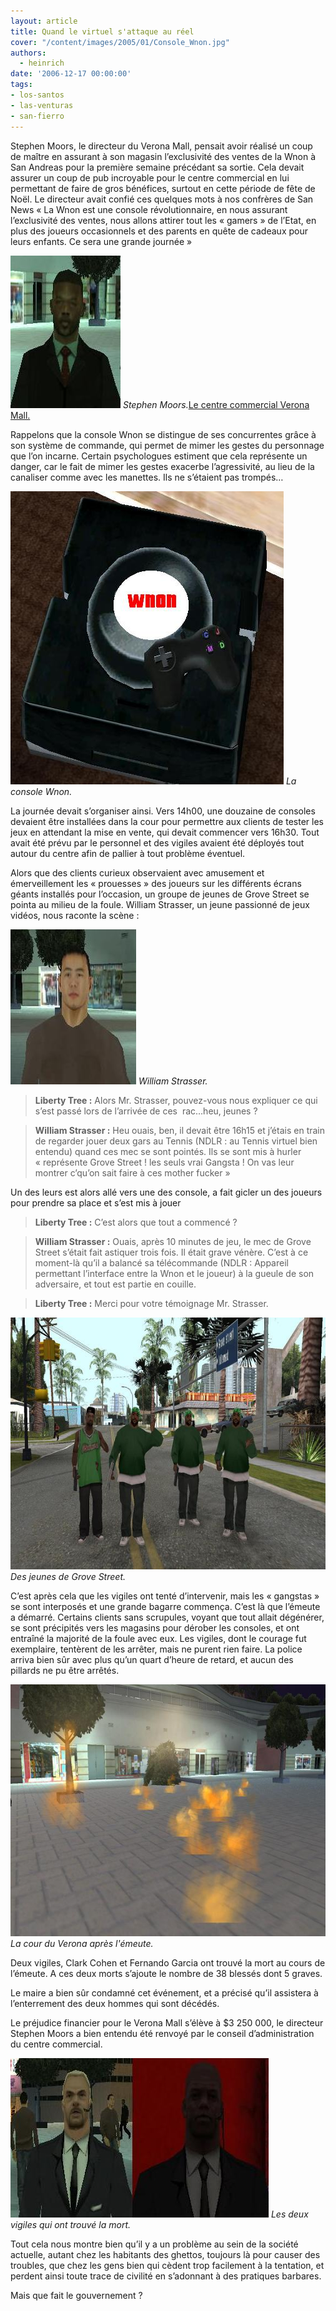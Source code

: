 ```yaml
---
layout: article
title: Quand le virtuel s'attaque au réel
cover: "/content/images/2005/01/Console_Wnon.jpg"
authors:
  - heinrich
date: '2006-12-17 00:00:00'
tags:
- los-santos
- las-venturas
- san-fierro
---
```


Stephen Moors, le directeur du Verona Mall, pensait avoir réalisé un coup de maître en assurant à son magasin l’exclusivité des ventes de la Wnon à San Andreas pour la première semaine précédant sa sortie. Cela devait assurer un coup de pub incroyable pour le centre commercial en lui permettant de faire de gros bénéfices, surtout en cette période de fête de Noël. Le directeur avait confié ces quelques mots à nos confrères de San News « La Wnon est une console révolutionnaire, en nous assurant l’exclusivité des ventes, nous allons attirer tout les «&nbsp;gamers&nbsp;» de l’Etat, en plus des joueurs occasionnels et des parents en quête de cadeaux pour leurs enfants. Ce sera une grande journée&nbsp;»

![Stephen Moors.](/content/images/2005/01/Stephen_Moors.jpg)
_Stephen Moors._[Le centre commercial Verona Mall.](/content/images/2005/01/Verona_Mall.jpg)

Rappelons que la console Wnon se distingue de ses concurrentes grâce à son système de commande, qui permet de mimer les gestes du personnage que l’on incarne. Certain psychologues estiment que cela représente un danger, car le fait de mimer les gestes exacerbe l’agressivité, au lieu de la canaliser comme avec les manettes. Ils ne s’étaient pas trompés…

![La console Wnon.](/content/images/2005/01/Console_Wnon.jpg)
_La console Wnon._

La journée devait s’organiser ainsi. Vers 14h00, une douzaine de consoles devaient être installées dans la cour pour permettre aux clients de tester les jeux en attendant la mise en vente, qui devait commencer vers 16h30. Tout avait été prévu par le personnel et des vigiles avaient été déployés tout autour du centre afin de pallier à tout problème éventuel.

Alors que des clients curieux observaient avec amusement et émerveillement les «&nbsp;prouesses&nbsp;» des joueurs sur les différents écrans géants installés pour l’occasion, un groupe de jeunes de Grove Street se pointa au milieu de la foule. William Strasser, un jeune passionné de jeux vidéos, nous raconte la scène&nbsp;:

![William Strasser.](/content/images/2005/01/William_Strasser.jpg)
_William Strasser._

> **Liberty Tree&nbsp;:** Alors Mr. Strasser, pouvez-vous nous expliquer ce qui s’est passé lors de l’arrivée de ces &nbsp;rac…heu, jeunes ?

> **William Strasser&nbsp;:** Heu ouais, ben, il devait être 16h15 et j’étais en train de regarder jouer deux gars au Tennis (NDLR&nbsp;: au Tennis virtuel bien entendu) quand ces mec se sont pointés. Ils se sont mis à hurler «&nbsp;représente Grove Street&nbsp;! les seuls vrai Gangsta&nbsp;! On vas leur montrer c’qu’on sait faire à ces mother fucker&nbsp;»

Un des leurs est alors allé vers une des console, a fait gicler un des joueurs pour prendre sa place et s’est mis à jouer

> **Liberty Tree&nbsp;:** C’est alors que tout&nbsp;a commencé&nbsp;?

> **William Strasser&nbsp;:** Ouais, après 10 minutes de jeu, le mec de Grove Street s’était fait astiquer trois fois. Il était grave vénère. C’est à ce moment-là qu’il a balancé sa télécommande (NDLR&nbsp;: Appareil permettant l’interface entre la Wnon et le joueur) à la gueule de son adversaire, et tout est partie en couille.

> **Liberty Tree&nbsp;:** Merci pour votre témoignage Mr. Strasser.

![Des jeunes de Grove Street.](/content/images/2005/01/Racailles_de_Grove_Street.jpg)
_Des jeunes de Grove Street._

C’est après cela que les vigiles ont tenté d’intervenir, mais les «&nbsp;gangstas&nbsp;» se sont interposés et une grande bagarre commença. C’est là que l’émeute a démarré. Certains clients sans scrupules, voyant que tout allait dégénérer, se sont précipités vers les magasins pour dérober les consoles, et ont entraîné la majorité de la foule avec eux. Les vigiles, dont le courage fut exemplaire, tentèrent de les arrêter, mais ne purent rien faire. La police arriva bien sûr avec plus qu’un quart d’heure de retard, et aucun des pillards ne pu être arrêtés.

![La cour du Verona après l'émeute.](/content/images/2005/01/Verona_Mall_en_flamme.jpg)
_La cour du Verona après l'émeute._

Deux vigiles, Clark Cohen et Fernando Garcia ont trouvé la mort au cours de l’émeute. A ces deux morts s’ajoute le nombre de 38 blessés dont 5 graves.

Le maire&nbsp;a bien sûr condamné cet événement, et a précisé qu’il assistera à l’enterrement des deux hommes qui sont décédés.

Le préjudice financier pour le Verona Mall s’élève à $3 250 000, le directeur Stephen Moors&nbsp;a bien entendu été renvoyé par&nbsp;le conseil d’administration du centre commercial.

![Les deux vigiles qui ont trouvé la mort.](/content/images/2005/01/Vigiles.jpg)
_Les deux vigiles qui ont trouvé la mort._

Tout cela nous montre bien qu’il y a un problème au sein de la société actuelle, autant chez les habitants des ghettos, toujours là pour causer des troubles, que chez les gens bien qui cèdent trop facilement à la tentation, et perdent ainsi toute trace de civilité en s’adonnant à des pratiques barbares.

Mais que fait le gouvernement&nbsp;?